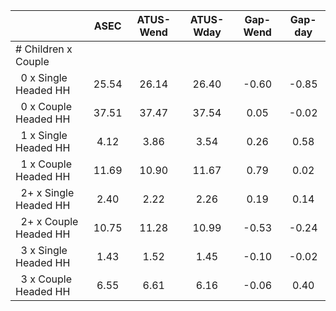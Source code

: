 
|                      |         ASEC |    ATUS-Wend |    ATUS-Wday |     Gap-Wend |      Gap-day |
| -------------------- | :----------: | :----------: | :----------: | :----------: | :----------: |
| # Children x Couple  |              |              |              |              |              |
| &nbsp;&nbsp;0 x Single Headed HH |        25.54 |        26.14 |        26.40 |        -0.60 |        -0.85 |
| &nbsp;&nbsp;0 x Couple Headed HH |        37.51 |        37.47 |        37.54 |         0.05 |        -0.02 |
| &nbsp;&nbsp;1 x Single Headed HH |         4.12 |         3.86 |         3.54 |         0.26 |         0.58 |
| &nbsp;&nbsp;1 x Couple Headed HH |        11.69 |        10.90 |        11.67 |         0.79 |         0.02 |
| &nbsp;&nbsp;2+ x Single Headed HH |         2.40 |         2.22 |         2.26 |         0.19 |         0.14 |
| &nbsp;&nbsp;2+ x Couple Headed HH |        10.75 |        11.28 |        10.99 |        -0.53 |        -0.24 |
| &nbsp;&nbsp;3 x Single Headed HH |         1.43 |         1.52 |         1.45 |        -0.10 |        -0.02 |
| &nbsp;&nbsp;3 x Couple Headed HH |         6.55 |         6.61 |         6.16 |        -0.06 |         0.40 |

